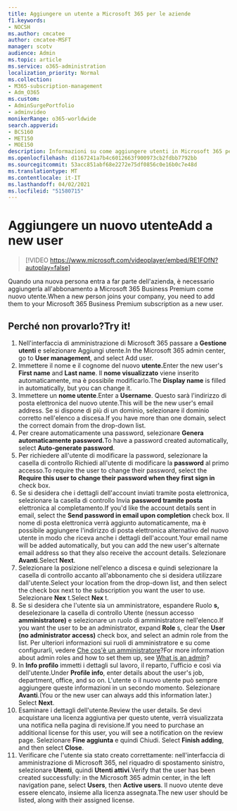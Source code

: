 ```yaml
---
title: Aggiungere un utente a Microsoft 365 per le aziende
f1.keywords:
- NOCSH
ms.author: cmcatee
author: cmcatee-MSFT
manager: scotv
audience: Admin
ms.topic: article
ms.service: o365-administration
localization_priority: Normal
ms.collection:
- M365-subscription-management
- Adm_O365
ms.custom:
- AdminSurgePortfolio
- adminvideo
monikerRange: o365-worldwide
search.appverid:
- BCS160
- MET150
- MOE150
description: Informazioni su come aggiungere utenti in Microsoft 365 per le aziende.
ms.openlocfilehash: d1167241a7b4c6012663f900973cb2fdbb7792bb
ms.sourcegitcommit: 53acc851abf68e2272e75df0856c0e16b0c7e48d
ms.translationtype: MT
ms.contentlocale: it-IT
ms.lasthandoff: 04/02/2021
ms.locfileid: "51580715"
---
```

# <a name="add-a-new-user"></a><span data-ttu-id="d7218-103">Aggiungere un nuovo utente</span><span class="sxs-lookup"><span data-stu-id="d7218-103">Add a new user</span></span>

> [!VIDEO https://www.microsoft.com/videoplayer/embed/RE1FOfN?autoplay=false]

<span data-ttu-id="d7218-104">Quando una nuova persona entra a far parte dell'azienda, è necessario aggiungerla all'abbonamento a Microsoft 365 Business Premium come nuovo utente.</span><span class="sxs-lookup"><span data-stu-id="d7218-104">When a new person joins your company, you need to add them to your Microsoft 365 Business Premium subscription as a new user.</span></span>

## <a name="try-it"></a><span data-ttu-id="d7218-105">Perché non provarlo?</span><span class="sxs-lookup"><span data-stu-id="d7218-105">Try it!</span></span>

1. <span data-ttu-id="d7218-106">Nell'interfaccia di amministrazione di Microsoft 365 passare a **Gestione utenti** e selezionare Aggiungi utente.</span><span class="sxs-lookup"><span data-stu-id="d7218-106">In the Microsoft 365 admin center, go to **User management**, and select Add user.</span></span>
1. <span data-ttu-id="d7218-107">Immettere il nome  e il cognome del nuovo **utente.**</span><span class="sxs-lookup"><span data-stu-id="d7218-107">Enter the new user's **First name** and **Last name**.</span></span> <span data-ttu-id="d7218-108">Il **nome visualizzato** viene inserito automaticamente, ma è possibile modificarlo.</span><span class="sxs-lookup"><span data-stu-id="d7218-108">The **Display name** is filled in automatically, but you can change it.</span></span>
1. <span data-ttu-id="d7218-109">Immettere un **nome utente**.</span><span class="sxs-lookup"><span data-stu-id="d7218-109">Enter a **Username**.</span></span> <span data-ttu-id="d7218-110">Questo sarà l'indirizzo di posta elettronica del nuovo utente.</span><span class="sxs-lookup"><span data-stu-id="d7218-110">This will be the new user's email address.</span></span> <span data-ttu-id="d7218-111">Se si dispone di più di un dominio, selezionare il dominio corretto nell'elenco a discesa.</span><span class="sxs-lookup"><span data-stu-id="d7218-111">If you have more than one domain, select the correct domain from the drop-down list.</span></span>
1. <span data-ttu-id="d7218-112">Per creare automaticamente una password, selezionare **Genera automaticamente password.**</span><span class="sxs-lookup"><span data-stu-id="d7218-112">To have a password created automatically, select **Auto-generate password**.</span></span>
1. <span data-ttu-id="d7218-113">Per richiedere all'utente di modificare la password, selezionare la casella di controllo Richiedi all'utente di modificare la **password** al primo accesso.</span><span class="sxs-lookup"><span data-stu-id="d7218-113">To require the user to change their password, select the **Require this user to change their password when they first sign in** check box.</span></span>
1. <span data-ttu-id="d7218-114">Se si desidera che i dettagli dell'account inviati tramite posta elettronica, selezionare la casella di controllo Invia **password tramite posta** elettronica al completamento.</span><span class="sxs-lookup"><span data-stu-id="d7218-114">If you'd like the account details sent in email, select the **Send password in email upon completion** check box.</span></span> <span data-ttu-id="d7218-115">Il nome di posta elettronica verrà aggiunto automaticamente, ma è possibile aggiungere l'indirizzo di posta elettronica alternativo del nuovo utente in modo che riceva anche i dettagli dell'account.</span><span class="sxs-lookup"><span data-stu-id="d7218-115">Your email name will be added automatically, but you can add the new user's alternate email address so that they also receive the account details.</span></span> <span data-ttu-id="d7218-116">Selezionare **Avanti**.</span><span class="sxs-lookup"><span data-stu-id="d7218-116">Select **Next**.</span></span>
1. <span data-ttu-id="d7218-117">Selezionare la posizione nell'elenco a discesa e quindi selezionare la casella di controllo accanto all'abbonamento che si desidera utilizzare dall'utente.</span><span class="sxs-lookup"><span data-stu-id="d7218-117">Select your location from the drop-down list, and then select the check box next to the subscription you want the user to use.</span></span> <span data-ttu-id="d7218-118">Selezionare **Nex** t.</span><span class="sxs-lookup"><span data-stu-id="d7218-118">Select **Nex** t.</span></span>
1. <span data-ttu-id="d7218-119">Se si desidera che l'utente sia un amministratore, espandere Ruolo **s,** deselezionare la casella di controllo Utente (nessun accesso **amministratore)** e selezionare un ruolo di amministratore nell'elenco.</span><span class="sxs-lookup"><span data-stu-id="d7218-119">If you want the user to be an administrator, expand **Role** s, clear the **User (no administrator access)** check box, and select an admin role from the list.</span></span> <span data-ttu-id="d7218-120">Per ulteriori informazioni sui ruoli di amministratore e su come configurarli, vedere [Che cos'è un amministratore](what-is-admin.md)?</span><span class="sxs-lookup"><span data-stu-id="d7218-120">For more information about admin roles and how to set them up, see [What is an admin](what-is-admin.md)?</span></span>
1. <span data-ttu-id="d7218-121">In **Info profilo** immetti i dettagli sul lavoro, il reparto, l'ufficio e così via dell'utente.</span><span class="sxs-lookup"><span data-stu-id="d7218-121">Under **Profile info**, enter details about the user's job, department, office, and so on.</span></span> <span data-ttu-id="d7218-122">L'utente o il nuovo utente può sempre aggiungere queste informazioni in un secondo momento. Selezionare **Avanti**.</span><span class="sxs-lookup"><span data-stu-id="d7218-122">(You or the new user can always add this information later.) Select **Next**.</span></span>
1. <span data-ttu-id="d7218-123">Esaminare i dettagli dell'utente.</span><span class="sxs-lookup"><span data-stu-id="d7218-123">Review the user details.</span></span> <span data-ttu-id="d7218-124">Se devi acquistare una licenza aggiuntiva per questo utente, verrà visualizzata una notifica nella pagina di revisione.</span><span class="sxs-lookup"><span data-stu-id="d7218-124">If you need to purchase an additional license for this user, you will see a notification on the review page.</span></span> <span data-ttu-id="d7218-125">Selezionare **Fine aggiunta** e quindi Chiudi. </span><span class="sxs-lookup"><span data-stu-id="d7218-125">Select **Finish adding**, and then select **Close**.</span></span>
1. <span data-ttu-id="d7218-126">Verificare che l'utente sia stato creato correttamente: nell'interfaccia di amministrazione di Microsoft 365, nel riquadro di spostamento sinistro, selezionare **Utenti**, quindi **Utenti attivi**.</span><span class="sxs-lookup"><span data-stu-id="d7218-126">Verify that the user has been created successfully: in the Microsoft 365 admin center, in the left navigation pane, select **Users**, then **Active users**.</span></span> <span data-ttu-id="d7218-127">Il nuovo utente deve essere elencato, insieme alla licenza assegnata.</span><span class="sxs-lookup"><span data-stu-id="d7218-127">The new user should be listed, along with their assigned license.</span></span>